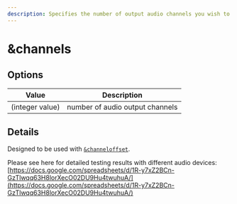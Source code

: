 ```yaml
---
description: Specifies the number of output audio channels you wish to mix up or down to.
---
```


# \&channels

## Options

| Value           | Description                     |
| --------------- | ------------------------------- |
| (integer value) | number of audio output channels |

## Details

Designed to be used with [`&channeloffset`](../advanced-settings.md#channeloffset).

Please see here for detailed testing results with different audio devices: [https://docs.google.com/spreadsheets/d/1R-y7xZ2BCn-GzTlwqq63H8lorXecO02DU9Hu4twuhuA/](https://docs.google.com/spreadsheets/d/1R-y7xZ2BCn-GzTlwqq63H8lorXecO02DU9Hu4twuhuA/)

